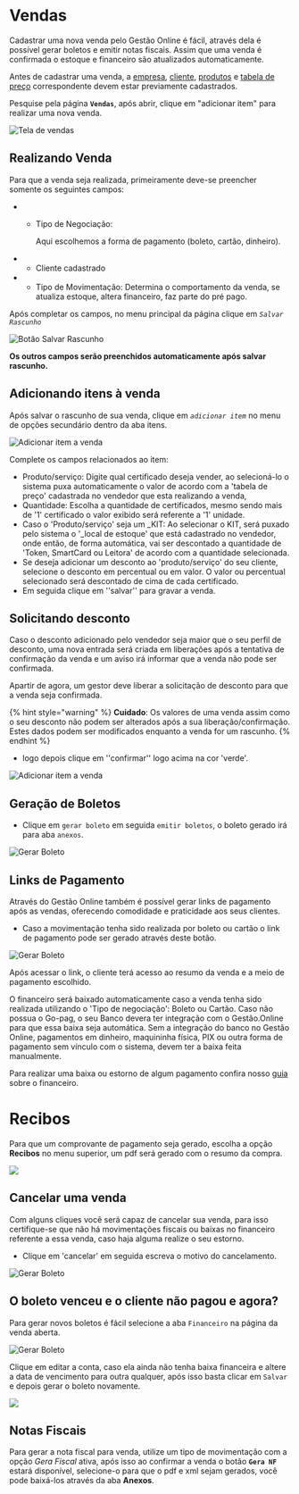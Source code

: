 # Vendas

Cadastrar uma nova venda pelo Gestão Online é fácil, através dela é possível gerar boletos e emitir notas fiscais. Assim que uma venda é confirmada o estoque e financeiro são atualizados automaticamente.

Antes de cadastrar uma venda, a [empresa](venda.md), [cliente](venda.md), [produtos](venda.md) e [tabela de preço](venda.md) correspondente devem estar previamente cadastrados.

Pesquise pela página **`Vendas`**, após abrir, clique em "adicionar item" para realizar uma nova venda.

![Tela de vendas](/ERP/assets/manuais-de-uso/vendas/1-venda.png)

## Realizando Venda

Para que a venda seja realizada, primeiramente deve-se preencher somente os seguintes campos:

* * Tipo de Negociação:

    Aqui escolhemos a forma de pagamento \(boleto, cartão, dinheiro\).
* * Cliente cadastrado
* * Tipo de Movimentação: Determina o comportamento da venda, se atualiza estoque, altera financeiro, faz parte do pré pago.

Após completar os campos, no menu principal da página clique em _`Salvar Rascunho`_

![Bot&#xE3;o Salvar Rascunho](/ERP/assets/manuais-de-uso/vendas/2-venda.png)

**Os outros campos serão preenchidos automaticamente após salvar rascunho.**

## Adicionando itens à venda

Após salvar o rascunho de sua venda, clique em _`adicionar item`_ no menu de opções secundário dentro da aba itens.

![Adicionar item a venda](/ERP/assets/manuais-de-uso/vendas/3-vendas.png)

Complete os campos relacionados ao item:

* Produto/serviço: Digite qual certificado deseja vender, ao selecioná-lo o sistema puxa automaticamente o valor de acordo com a 'tabela de preço' cadastrada no vendedor que esta realizando a venda,
* Quantidade: Escolha a quantidade de certificados, mesmo sendo mais de '1' certificado o valor exibido será referente a '1' unidade.
* Caso o 'Produto/serviço' seja um _KIT: Ao selecionar o KIT, será puxado pelo sistema o '_local de estoque' que está cadastrado no vendedor, onde então, de forma automática, vai ser descontado a quantidade de 'Token, SmartCard ou Leitora'  de acordo com a quantidade selecionada.
* Se deseja adicionar um desconto ao 'produto/serviço' do seu cliente, selecione o desconto em percentual ou em valor.  O valor ou percentual selecionado será descontado de cima de cada certificado.
* Em seguida clique em ''salvar'' para gravar a venda.

## Solicitando desconto

Caso o desconto adicionado pelo vendedor seja maior que o seu perfil de desconto, uma nova entrada será criada em liberações após a tentativa de confirmação da venda e um aviso irá informar que a venda não pode ser confirmada.

Apartir de agora, um gestor deve liberar a solicitação de desconto para que a venda seja confirmada.

{% hint style="warning" %}
**Cuidado**: Os valores de uma venda assim como o seu desconto não podem ser alterados após a sua liberação/confirmação. Estes dados podem ser modificados enquanto a venda for um rascunho.
{% endhint %}

* logo depois clique em ''confirmar'' logo acima na cor  'verde'.

![Adicionar item a venda](/ERP/assets/manuais-de-uso/vendas/4-vendas.png)

## Geração de Boletos

* Clique em `gerar boleto` em seguida `emitir boletos`, o boleto gerado irá para aba `anexos`.

![Gerar Boleto](/ERP/assets/manuais-de-uso/vendas/5-vendas.png)

## Links de Pagamento

Através do Gestão Online também é possível gerar links de pagamento após as vendas, oferecendo comodidade e praticidade aos seus clientes.

* Caso a movimentação tenha sido realizada por boleto ou cartão o link de pagamento pode ser gerado através deste botão.

![Gerar Boleto](/ERP/assets/manuais-de-uso/vendas/6-vendas.png)

Após acessar o link, o cliente terá acesso ao resumo da venda e a meio de pagamento escolhido.

O financeiro será baixado automaticamente caso a venda tenha sido realizada utilizando o 'Tipo de negociação': Boleto ou Cartão. Caso não possua o Go-pag, o seu Banco devera ter integração com o Gestão.Online para que essa baixa seja automática. Sem a integração do banco no Gestão Online, pagamentos em dinheiro, maquininha física, PIX ou outra forma de pagamento sem vínculo com o sistema, devem ter a baixa feita manualmente.

Para realizar uma baixa ou estorno de algum pagamento confira nosso [guia](financeiro.md) sobre o financeiro.

# Recibos

Para que um comprovante de pagamento seja gerado, escolha a opção **Recibos** no menu superior, um pdf será gerado com o resumo da compra.

![](/ERP/assets/manuais-de-uso/vendas/10-vendas.png)

## Cancelar uma venda

Com alguns cliques você será capaz de cancelar sua venda, para isso certifique-se que não há movimentações fiscais ou baixas no financeiro referente a essa venda, caso haja alguma realize o seu estorno.

* Clique em 'cancelar' em seguida escreva o motivo do cancelamento.

![Gerar Boleto](/ERP/assets/manuais-de-uso/vendas/7-vendas.png)

## O boleto venceu e o cliente não pagou e agora?

Para gerar novos boletos é fácil selecione a aba `Financeiro` na página da venda aberta.

![Gerar Boleto](/ERP/assets/manuais-de-uso/vendas/8-vendas.png)

Clique em editar a conta, caso ela ainda não tenha baixa financeira e altere a data de vencimento para outra qualquer, após isso basta clicar em `Salvar` e depois gerar o boleto novamente.

![](/ERP/assets/manuais-de-uso/vendas/9-vendas.png)

## Notas Fiscais

Para gerar a nota fiscal para venda, utilize um tipo de movimentação com a opção *Gera Fiscal* ativa, após isso ao confirmar a venda o botão  **`Gera NF`** estará disponível, selecione-o para que o pdf e xml sejam gerados, você pode baixá-los através da aba **Anexos**.
